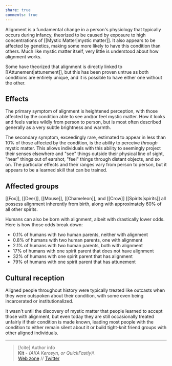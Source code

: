 ```yaml
---  
share: true  
comments: true  
---  
```

Alignment is a fundamental change in a person's physiology that typically occurs during infancy, theorized to be caused by exposure to high concentrations of [[Mystic Matter|mystic matter]]. It also appears to be affected by genetics, making some more likely to have this condition than others. Much like mystic matter itself, very little is understood about how alignment works.  
  
Some have theorized that alignment is directly linked to [[Attunement|attunement]], but this has been proven untrue as both conditions are entirely unique, and it is possible to have either one without the other.  
  
## Effects  
  
The primary symptom of alignment is heightened perception, with those affected by the condition able to see and/or feel mystic matter. How it looks and feels varies wildly from person to person, but is most often described generally as a very subtle brightness and warmth.  
  
The secondary symptom, exceedingly rare, estimated to appear in less than 10% of those affected by the condition, is the ability to perceive *through* mystic matter. This allows individuals with this ability to seemingly project their senses elsewhere and "see" things outside their physical line of sight, "hear" things out of earshot, "feel" things through distant objects, and so on. The particular effects and their ranges vary from person to person, but it appears to be a learned skill that can be trained.  
  
## Affected groups  
  
[[Fox]], [[Deer]], [[Mouse]], [[Chameleon]], and [[Crow]] [[Spirits|spirits]] all possess alignment inherently from birth, along with approximately 60% of all other spirits.  
  
Humans can also be born with alignment, albeit with drastically lower odds. Here is how those odds break down:  
- 0.1% of humans with two human parents, neither with alignment  
- 0.8% of humans with two human parents, one with alignment  
- 2.1% of humans with two human parents, both with alignment  
- 17% of humans with one spirit parent that does not have alignment  
- 32% of humans with one spirit parent that has alignment  
- 79% of humans with one spirit parent that has attunement  
  
## Cultural reception  
  
Aligned people throughout history were typically treated like outcasts when they were outspoken about their condition, with some even being incarcerated or institutionalized.  
  
It wasn't until the discovery of mystic matter that people learned to accept those with alignment, but even today they are still occasionally treated unfairly if their condition is made known, leading most people with the condition to either remain silent about it or build tight-knit friend groups with other aligned individuals.  
  
-----  
> [!cite] Author info  
> **Kit** - *(AKA Kerosyn, or QuickFastly)*\  
> [Web zone](https://kitabe.link) // [Twitter](https://twitter.com/Kerosyn_)